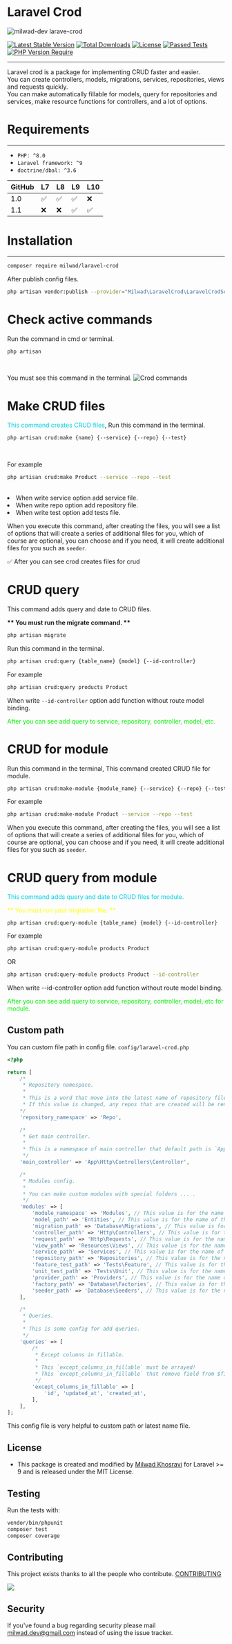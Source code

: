# Laravel Crod

![milwad-dev larave-crod](https://preview.dragon-code.pro/milwad-dev/larave-crod.svg?brand=laravel&invert=1)

[![Latest Stable Version](http://poser.pugx.org/milwad/laravel-crod/v)](https://packagist.org/packages/milwad/laravel-crod)
[![Total Downloads](http://poser.pugx.org/milwad/laravel-crod/downloads)](https://packagist.org/packages/milwad/laravel-crod)
[![License](http://poser.pugx.org/milwad/laravel-crod/license)](https://packagist.org/packages/milwad/laravel-crod)
[![Passed Tests](https://github.com/milwad-dev/laravel-crod/actions/workflows/run-tests.yml/badge.svg)](https://github.com/milwad-dev/laravel-crod/actions/workflows/run-tests.yml)
[![PHP Version Require](http://poser.pugx.org/milwad/laravel-crod/require/php)](https://packagist.org/packages/milwad/laravel-crod)

***
Laravel crod is a package for implementing CRUD faster and easier. <br>
You can create controllers, models, migrations, services, repositories, views and requests quickly. <br>
You can make automatically fillable for models, query for repositories and services, make resource functions for
controllers, and a lot of options.

# Requirements

***

- `PHP: ^8.0`
- `Laravel framework: ^9`
- `doctrine/dbal: ^3.6`

| GitHub | L7                 | L8                 | L9                 | L10                |
|--------|--------------------|--------------------|--------------------|--------------------|
| 1.0    | :white_check_mark: | :white_check_mark: | :white_check_mark: | :x:                |
| 1.1    | :x:                | :x:                | :white_check_mark: | :white_check_mark: |

# Installation

***

```bash
composer require milwad/laravel-crod
```

After publish config files.<br>

```bash
php artisan vendor:publish --provider="Milwad\LaravelCrod\LaravelCrodServiceProvider" --tag="laravel-crod-config"
```

# Check active commands

Run the command in cmd or terminal. <br>

```bash
php artisan
```

<br>

You must see this command in the terminal.
![Crod commands](https://s6.uupload.ir/files/carbon_(1)_tqmq.png "Crod commands")

# Make CRUD files

<font color="succe">This command creates CRUD files</font>, Run this command in the terminal. <br>

```bash
php artisan crud:make {name} {--service} {--repo} {--test}
``` 

<br>

For example <br>

```bash
php artisan crud:make Product --service --repo --test
```

<br>
<li> When write service option add service file. </li>
<li> When write repo option add repository file. </li>
<li> When write test option add tests file. </li>

When you execute this command, after creating the files, you will see a list of options that will create a series of additional files for you, which of course are optional, you can choose and if you need, it will create additional files for you such as `seeder`.

✅ After you can see crod creates files for crud

# CRUD query

This command adds query and date to CRUD files. <br>

<strong>** You must run the migrate command. ** </strong> <br>

```bash
php artisan migrate
```

Run this command in the terminal. <br>

```bash
php artisan crud:query {table_name} {model} {--id-controller}
```

For example

```bash
php artisan crud:query products Product
```

When write `--id-controller` option add function without route model binding.

<font color="info">After you can see add query to service, repository, controller, model, etc.</font>

# CRUD for module

Run this command in the terminal, This command created CRUD file for module.

```bash
php artisan crud:make-module {module_name} {--service} {--repo} {--test}
```

For example

```bash
php artisan crud:make-module Product --service --repo --test
```

When you execute this command, after creating the files, you will see a list of options that will create a series of additional files for you, which of course are optional, you can choose and if you need, it will create additional files for you such as `seeder`.

# CRUD query from module

<font color="succe">This command adds query and date to CRUD files for module.</font> <br>

<font color="yellow">** You must run your migration file. ** </font> <br>

```
php artisan crud:query-module {table_name} {model} {--id-controller}
```

For example

```bash
php artisan crud:query-module products Product
```

OR

```bash
php artisan crud:query-module products Product --id-controller
```

When write --id-controller option add function without route model binding.

<font color="info">After you can see add query to service, repository, controller, model, etc for module.</font>

## Custom path

You can custom file path in config file. ```config/laravel-crod.php```

```php
<?php

return [
    /*
     * Repository namespace.
     *
     * This is a word that move into the latest name of repository file, for ex: ProductRepo.
     * If this value is changed, any repos that are created will be renamed, for ex: ProductRepository.
    */
    'repository_namespace' => 'Repo',

    /*
     * Get main controller.
     *
     * This is a namespace of main controller that default path is `App\Http\Controllers\Controller`.
     */
    'main_controller' => 'App\Http\Controllers\Controller',

    /*
     * Modules config.
     *
     * You can make custom modules with special folders ... .
     */
    'modules' => [
        'module_namespace' => 'Modules', // This value is for the name of the folder that the modules are in.
        'model_path' => 'Entities', // This value is for the name of the folder that contains the module models.
        'migration_path' => 'Database\Migrations', // This value is for the name of the folder that contains the module migrations.
        'controller_path' => 'Http\Controllers', // This value is for the name of the folder that contains the module controllers.
        'request_path' => 'Http\Requests', // This value is for the name of the folder that contains the module requests-form.
        'view_path' => 'Resources\Views', // This value is for the name of the folder that contains the module views.
        'service_path' => 'Services', // This value is for the name of the folder that contains the module services.
        'repository_path' => 'Repositories', // This value is for the name of the folder that contains the module Repositories.
        'feature_test_path' => 'Tests\Feature', // This value is for the name of the folder that contains the module feature-tests.
        'unit_test_path' => 'Tests\Unit', // This value is for the name of the folder that contains the module unit-tests.
        'provider_path' => 'Providers', // This value is for the name of the folder that contains the module providers.
        'factory_path' => 'Database\Factories', // This value is for the name of the folder that contains the module factories.
        'seeder_path' => 'Database\Seeders', // This value is for the name of the folder that contains the module seeders.
    ],

    /*
     * Queries.
     *
     * This is some config for add queries.
     */
    'queries' => [
        /*
         * Except columns in fillable.
         *
         * This `except_columns_in_fillable` must be arrayed!
         * This `except_columns_in_fillable` that remove field from $fillable in model.
         */
        'except_columns_in_fillable' => [
            'id', 'updated_at', 'created_at',
        ],
    ],
];
```

This config file is very helpful to custom path or latest name file.

## License

* This package is created and modified by <a href="https://github.com/milwad-dev" target="_blank">Milwad Khosravi</a>
  for Laravel >= 9 and is released under the MIT License.

## Testing

Run the tests with:

``` bash
vendor/bin/phpunit
composer test
composer coverage
```

## Contributing

This project exists thanks to all the people who
contribute. [CONTRIBUTING](https://github.com/milwad-dev/laravel-crod/graphs/contributors)

<a href="https://github.com/imanghafoori1/laravel-microscope/graphs/contributors"><img src="https://opencollective.com/laravel-crod/contributors.svg?width=890&button=false" /></a>

## Security

If you've found a bug regarding security please mail [milwad.dev@gmail.com](mailto:milwad.dev@gmail.com) instead of
using the issue tracker.
